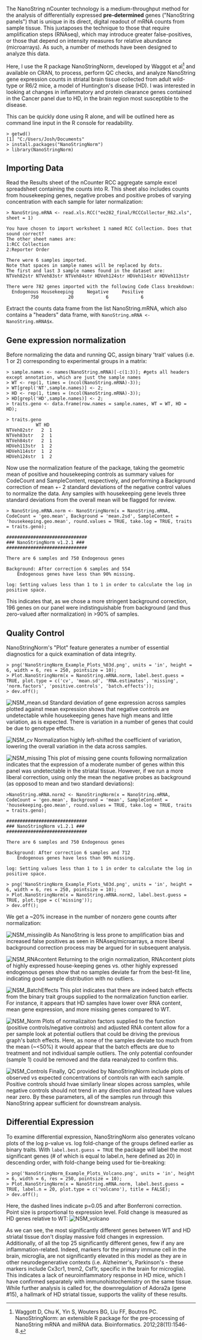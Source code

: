 The NanoString nCounter technology is a medium-throughput method for the analysis of differentially expressed __pre-determined__ genes ("NanoString panels") that is unique in its direct, digital readout of mRNA counts from sample tissue. 
This juxtaposes the technique to those that require amplification steps (RNAseq), which may introduce greater false-positives, or those that depend on intensity measures for relative abundance (microarrays). As such, a number of methods have been designed to analyze this data.

Here, I use the R package NanoStringNorm, developed by Waggot et al[^1] and available on CRAN, to process, perform QC checks, and analyze NanoString gene expression counts in striatal brain tissue collected from adult wild-type or R6/2 mice, a model of Huntington's disease (HD). I was interested in looking at changes in inflammatory and protein clearance genes contained in the Cancer panel due to HD, in the brain region most susceptible to the disease.

This can be quickly done using R alone, and will be outlined here as command line input in the R console for readability.
```
> getwd()
[1] "C:/Users/Josh/Documents"
> install.packages("NanoStringNorm")
> library(NanoStringNorm)
```

## Importing Data

Read the Results sheet of the nCounter RCC aggregate sample excel spreadsheet containing the counts into R. 
This sheet also includes counts from housekeeping genes, negative probes and positive probes of varying concentration with each sample for later normalization:
```
> NanoString.mRNA <- read.xls.RCC("ee282_final/RCCCollector_R62.xls", sheet = 1)

You have chosen to import worksheet 1 named RCC Collection. Does that sound correct?
The other sheet names are: 
1:RCC Collection
2:Reporter Order

There were 6 samples imported. 
Note that spaces in sample names will be replaced by dots. 
The first and last 3 sample names found in the dataset are:
NTVeh82str NTVeh83str NTVeh84str HDVeh124str HDVeh114str HDVeh113str

There were 782 genes imported with the following Code Class breakdown:
  Endogenous Housekeeping     Negative     Positive 
         750           20            6            6 
```         

Extract the counts data frame from the list NanoString.mRNA, which also contains a "headers" data frame, with ```NanoString.mRNA <- NanoString.mRNA$x```.

## Gene expression normalization

Before normalizing the data and running QC, assign binary 'trait' values (i.e. 1 or 2) corresponding to experimental groups in a matrix:
```
> sample.names <- names(NanoString.mRNA)[-c(1:3)]; #gets all headers except annotation, which are just the sample names
> WT <- rep(1, times = (ncol(NanoString.mRNA)-3));
> WT[grepl('NT',sample.names)] <- 2;
> HD <- rep(1, times = (ncol(NanoString.mRNA)-3));
> HD[grepl('HD',sample.names)] <- 2;
> traits.geno <- data.frame(row.names = sample.names, WT = WT, HD = HD);

> traits.geno
           WT HD
NTVeh82str   2  1
NTVeh83str   2  1
NTVeh84str   2  1
HDVeh113str  1  2
HDVeh114str  1  2
HDVeh124str  1  2
```

Now use the normalization feature of the package, taking the geometric mean of positive and housekeeping controls as summary values for CodeCount and SampleContent, respectively, 
and performing a Background correction of mean +- 2 standard deviations of the negative control values to normalize the data. Any samples with housekeeping gene levels three standard deviations from the overall mean will be flagged for review.

```
> NanoString.mRNA.norm <- NanoStringNorm(x = NanoString.mRNA, CodeCount = 'geo.mean', Background = 'mean.2sd', SampleContent = 'housekeeping.geo.mean', round.values = TRUE, take.log = TRUE, traits = traits.geno);

##############################
### NanoStringNorm v1.2.1 ###
##############################

There are 6 samples and 750 Endogenous genes 

Background: After correction 6 samples and 554 
	Endogenous genes have less than 90% missing. 

log: Setting values less than 1 to 1 in order to calculate the log in positive space.
```
This indicates that, as we chose a more stringent background correction, 196 genes on our panel were indistinguishable from background (and thus zero-valued after normalization) in >90% of samples.

## Quality Control
NanoStringNorm's "Plot" feature generates a number of essential diagnostics for a quick examination of data integrity.
```
> png('NanoStringNorm_Example_Plots_%03d.png', units = 'in', height = 6, width = 6, res = 250, pointsize = 10);
> Plot.NanoStringNorm(x = NanoString.mRNA.norm, label.best.guess = TRUE, plot.type = c('cv', 'mean.sd', 'RNA.estimates', 'missing', 'norm.factors', 'positive.controls', 'batch.effects'));
> dev.off();
```

![NSM_mean.sd](https://github.com/jshwaa/Final_Project_Nanostring/blob/master/Images/NSN_mean.sd.png?raw=true)
Standard deviation of gene expression across samples plotted against mean expression shows that negative controls are undetectable while housekeeping genes have high means and little variation, as is expected. There is variation in a number of genes that could be due to genotype effects. 


![NSM_cv](https://github.com/jshwaa/Final_Project_Nanostring/blob/master/Images/NSN_cv.png?raw=true)
Normalization highly left-shifted the coefficient of variation, lowering the overall variation in the data across samples.

![NSM_missing](https://github.com/jshwaa/Final_Project_Nanostring/blob/master/Images/NSN_missing.png?raw=true)
This plot of missing gene counts following normalization indicates that the expression of a moderate number of genes within this panel was undetectable in the striatal tissue. However, if we run a more liberal correction, using only the mean the negative probes as background (as opposod to mean and two standard deviations):

```
>NanoString.mRNA.norm2 <- NanoStringNorm(x = NanoString.mRNA, CodeCount = 'geo.mean', Background = 'mean', SampleContent = 'housekeeping.geo.mean', round.values = TRUE, take.log = TRUE, traits = traits.geno);

##############################
### NanoStringNorm v1.2.1 ###
##############################

There are 6 samples and 750 Endogenous genes 

Background: After correction 6 samples and 712 
	Endogenous genes have less than 90% missing. 

log: Setting values less than 1 to 1 in order to calculate the log in positive space.

> png('NanoStringNorm_Example_Plots_%03d.png', units = 'in', height = 6, width = 6, res = 250, pointsize = 10);
> Plot.NanoStringNorm(x = NanoString.mRNA.norm2, label.best.guess = TRUE, plot.type = c('missing'));
> dev.off();
```

We get a ~20% increase in the number of nonzero gene counts after normalization:

![NSM_missinglib](https://github.com/jshwaa/Final_Project_Nanostring/blob/master/Images/NSM_missinglib.png?raw=true)
As NanoString is less prone to amplification bias and increased false positives as seen in RNAseq/microarrays, a more liberal background correction process may be argued for in subsequent analysis.  

![NSM_RNAcontent](https://github.com/jshwaa/Final_Project_Nanostring/blob/master/Images/NSN_RNAcontent.png?raw=true)
Returning to the origin normalization, RNAcontent plots of highly expressed house-keeping genes vs. other highly expressed endogenous genes show that no samples deviate far from the best-fit line, indicating good sample distribution with no outliers.

![NSM_BatchEffects](https://github.com/jshwaa/Final_Project_Nanostring/blob/master/Images/NSN_BatchEffects.png?raw=true)
This plot indicates that there are indeed batch effects from the binary trait groups supplied to the normalization function earlier. For instance, it appears that HD samples have lower over RNA content, mean gene expression, and more missing genes compared to WT. 

![NSM_Norm](https://github.com/jshwaa/Final_Project_Nanostring/blob/master/Images/NSN_Norm.png?raw=true)
Plots of normalizaiton factors supplied to the function (positive controls/negative controls) and adjusted RNA content allow for a per sample look at potential outliers that could be driving the previous graph's batch effects. Here, as none of the samples deviate too much from the mean (~<50%) it would appear that the batch effects are due to treatment and not individual sample outliers. The only potential confounder (sample 1) could be removed and the data reanalyzed to confirm this. 


![NSM_Controls](https://github.com/jshwaa/Final_Project_Nanostring/blob/master/Images/NSN_Controls.png?raw=true)
Finally, QC provided by NanoStringNorm include plots of observed vs expected concentrations of controls ran with each sample. Positive controls should hvae similarly linear slopes across samples, while negative controls should not trend in any direction and instead have values near zero. By these parameters, all of the samples run through this NanoString appear sufficient for downstream analysis.


## Differential Expression
To examine differential expression, NanoStringNorm also generates volcano plots of the log p-value vs. log fold-change of the groups defined earlier as binary traits. With ```label.best.guess = TRUE``` the package will label the most significant genes (# of which is equal to label.n, here defined as 20) in descending order, with fold-change being used for tie-breaking: 
```
> png('NanoStringNorm_Example_Plots_Volcano.png', units = 'in', height = 6, width = 6, res = 250, pointsize = 10);
> Plot.NanoStringNorm(x = NanoString.mRNA.norm, label.best.guess = TRUE, label.n = 20, plot.type = c('volcano'), title = FALSE);
> dev.off();
```

Here, the dashed lines indicate p=0.05 and after Bonferroni correction. Point size is proportional to expression level. Fold change is measured as HD genes relative to WT:
![NSM_volcano](https://github.com/jshwaa/Final_Project_Nanostring/blob/master/Images/NSM_volc.png?raw=true)

As we can see, the most significantly different genes between WT and HD striatal tissue don't display massive fold changes in expression. Additionally, of all the top 25 significantly different genes, few if any are inflammation-related. Indeed, markers for the primary immune cell in the brain, microglia, are not significantly elevated in this model as they are in other neurodegenerative contexts (i.e. Alzheimer's, Parkinson's - these markers include Cx3cr1, trem2, Csf1r, specific in the brain for microglia). This indicates a lack of neuroinflammatory response in HD mice, which I have confirmed separately with immunohistochemistry on the same tissue. While further analysis is called for, the downregulation of Adora2a (gene #15), a hallmark of HD striatal tissue, supports the valiity of these results.

[^1]: Waggott D, Chu K, Yin S, Wouters BG, Liu FF, Boutros PC. NanoStringNorm: an extensible R package for the pre-processing of NanoString mRNA and miRNA data. Bioinformatics. 2012;28(11):1546-8.
